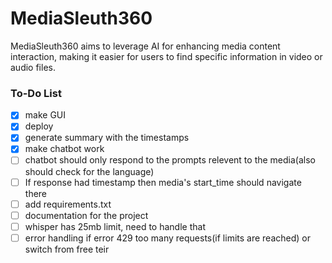 # MediaSleuth360
MediaSleuth360 aims to leverage AI for enhancing media content interaction, making it easier for users to find specific information in video or audio files.

### To-Do List
- [x] make GUI
- [x] deploy
- [x] generate summary with the timestamps
- [x] make chatbot work
- [ ] chatbot should only respond to the prompts relevent to the media(also should check for the language)
- [ ] If response had timestamp then media's start_time should navigate there
- [ ] add requirements.txt
- [ ] documentation for the project
- [ ] whisper has 25mb limit, need to handle that
- [ ] error handling if error 429 too many requests(if limits are reached) or switch from free teir